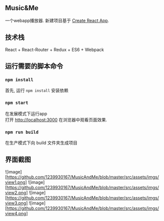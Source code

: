 
## Music&Me
一个webapp播放器. 新建项目基于 [Create React App](https://github.com/facebookincubator/create-react-app).

## 技术栈
React + React-Router + Redux + ES6 + Webpack

## 运行需要的脚本命令

### `npm install`
首先, 运行  `npm install` 安装依赖

### `npm start`
在发展模式下运行app<br>
打开 [http://localhost:3000](http://localhost:3000) 在浏览器中观看页面效果.

### `npm run build`
在生产模式下向 build 文件夹生成项目<br>

## 界面截图
![image][https://github.com/1239930167/MusicAndMe/blob/master/src/assets/imgs/view1.png]
![image][https://github.com/1239930167/MusicAndMe/blob/master/src/assets/imgs/view2.png]
![image][https://github.com/1239930167/MusicAndMe/blob/master/src/assets/imgs/view3.png]
![image][https://github.com/1239930167/MusicAndMe/blob/master/src/assets/imgs/view4.png]

